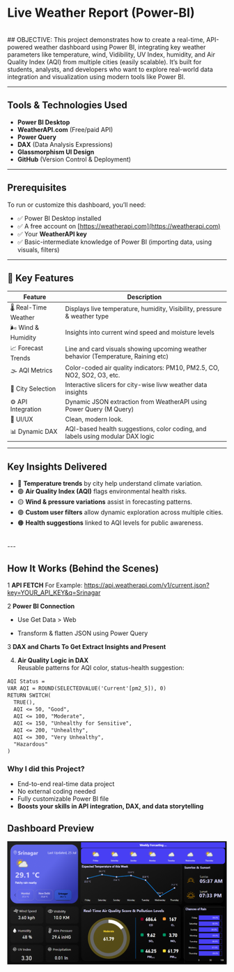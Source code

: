 # Live Weather Report (Power-BI)
<br>
## OBJECTIVE:
This project demonstrates how to create a real-time, API-powered weather dashboard using Power BI, integrating key weather parameters like temperature, wind, Vidibility, UV Index, humidity, and Air Quality Index (AQI) from multiple cities (easily scalable). It’s built for students, analysts, and developers who want to explore real-world data integration and visualization using modern tools like Power BI.

---

## Tools & Technologies Used

- **Power BI Desktop**
- **WeatherAPI.com** (Free/paid API)
- **Power Query**
- **DAX** (Data Analysis Expressions)
- **Glassmorphism UI Design**
- **GitHub** (Version Control & Deployment)

---

## Prerequisites

To run or customize this dashboard, you’ll need:
- ✅ Power BI Desktop installed
- ✅ A free account on [https://weatherapi.com](https://weatherapi.com)
- ✅ Your **WeatherAPI key**
- ✅ Basic-intermediate knowledge of Power BI (importing data, using visuals, filters)

---

## 🚀 Key Features

| Feature | Description |
|--------|-------------|
| 🌡️ Real-Time Weather | Displays live temperature, humidity, Visibility, pressure & weather type |
| 🌬️ Wind & Humidity | Insights into current wind speed and moisture levels |
| 📈 Forecast Trends | Line and card visuals showing upcoming weather behavior (Temperature, Raining etc) |
| 🌫️ AQI Metrics | Color-coded air quality indicators: PM10, PM2.5, CO, NO2, SO2, O3, etc. |
| 📍 City Selection | Interactive slicers for city-wise livw weather data insights |
| ⚙️ API Integration | Dynamic JSON extraction from WeatherAPI using Power Query (M Query) |
| 🎨 UI/UX | Clean, modern look. |
| 📊 Dynamic DAX | AQI-based health suggestions, color coding, and labels using modular DAX logic |

---

## Key Insights Delivered

- 🔵 **Temperature trends** by city help understand climate variation.
- 🟢 **Air Quality Index (AQI)** flags environmental health risks.
- 🟡 **Wind & pressure variations** assist in forecasting patterns.
- 🟣 **Custom user filters** allow dynamic exploration across multiple cities.
- 🟠 **Health suggestions** linked to AQI levels for public awareness.
<br>
---

## How It Works (Behind the Scenes)

1 **API FETCH**
  For Example:
https://api.weatherapi.com/v1/current.json?key=YOUR_API_KEY&q=Srinagar

2 **Power BI Connection**
- Use Get Data > Web

- Transform & flatten JSON using Power Query

3 **DAX and Charts To Get Extract Insights and Present**

4. **Air Quality Logic in DAX**  
Reusable patterns for AQI color, status-health suggestion:

```
AQI Status =
VAR AQI = ROUND(SELECTEDVALUE('Current'[pm2_5]), 0)
RETURN SWITCH(
  TRUE(),
  AQI <= 50, "Good",
  AQI <= 100, "Moderate",
  AQI <= 150, "Unhealthy for Sensitive",
  AQI <= 200, "Unhealthy",
  AQI <= 300, "Very Unhealthy",
  "Hazardous"
)
```

### **Why I did this Project?**
- End-to-end real-time data project
- No external coding needed
- Fully customizable Power BI file
- **Boosts your skills in API integration, DAX, and data storytelling**

## **Dashboard Preview**

![Weather Dashboard Preview](./Dashboard_Preview.png)
